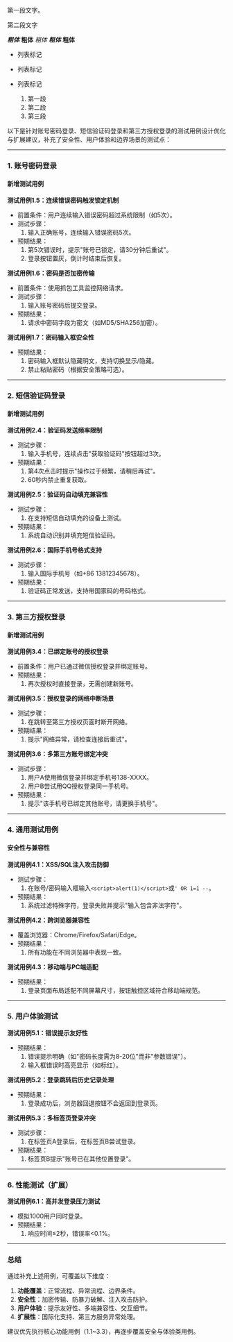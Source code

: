 第一段文字。 

第二段文字

***粗体***
**粗体**
*粗体*
___粗体___
__粗体__

- 列表标记
  
* 列表标记

+ 列表标记

  1. 第一段
  2. 第二段
  3. 第三段







以下是针对账号密码登录、短信验证码登录和第三方授权登录的测试用例设计优化与扩展建议，补充了安全性、用户体验和边界场景的测试点：

---

### **1. 账号密码登录**
#### **新增测试用例**
**测试用例1.5：连续错误密码触发锁定机制**  
- 前置条件：用户连续输入错误密码超过系统限制（如5次）。  
- 测试步骤：  
  1. 输入正确账号，连续输入错误密码5次。  
- 预期结果：  
  1. 第5次错误时，提示"账号已锁定，请30分钟后重试"。  
  2. 登录按钮置灰，倒计时结束后恢复。  

**测试用例1.6：密码是否加密传输**  
- 前置条件：使用抓包工具监控网络请求。  
- 测试步骤：  
  1. 输入账号密码后提交登录。  
- 预期结果：  
  1. 请求中密码字段为密文（如MD5/SHA256加密）。  

**测试用例1.7：密码输入框安全性**  
- 预期结果：  
  1. 密码输入框默认隐藏明文，支持切换显示/隐藏。  
  2. 禁止粘贴密码（根据安全策略可选）。  

---

### **2. 短信验证码登录**
#### **新增测试用例**
**测试用例2.4：验证码发送频率限制**  
- 测试步骤：  
  1. 输入手机号，连续点击"获取验证码"按钮超过3次。  
- 预期结果：  
  1. 第4次点击时提示"操作过于频繁，请稍后再试"。  
  2. 60秒内禁止重复获取。  

**测试用例2.5：验证码自动填充兼容性**  
- 测试步骤：  
  1. 在支持短信自动填充的设备上测试。  
- 预期结果：  
  1. 系统自动识别并填充短信验证码。  

**测试用例2.6：国际手机号格式支持**  
- 测试步骤：  
  1. 输入国际手机号（如+86 13812345678）。  
- 预期结果：  
  1. 验证码正常发送，支持带国家码的号码格式。  

---

### **3. 第三方授权登录**
#### **新增测试用例**
**测试用例3.4：已绑定账号的授权登录**  
- 前置条件：用户已通过微信授权登录并绑定账号。  
- 预期结果：  
  1. 再次授权时直接登录，无需创建新账号。  

**测试用例3.5：授权登录的网络中断场景**  
- 测试步骤：  
  1. 在跳转至第三方授权页面时断开网络。  
- 预期结果：  
  1. 提示"网络异常，请检查连接后重试"。  

**测试用例3.6：多第三方账号绑定冲突**  
- 测试步骤：  
  1. 用户A使用微信登录并绑定手机号138-XXXX。  
  2. 用户B尝试用QQ授权登录同一手机号。  
- 预期结果：  
  1. 提示"该手机号已绑定其他账号，请更换手机号"。  

---
### **4. 通用测试用例**
#### **安全性与兼容性**
**测试用例4.1：XSS/SQL注入攻击防御**  
- 测试步骤：  
  1. 在账号/密码输入框输入`<script>alert(1)</script>`或`' OR 1=1 --`。  
- 预期结果：  
  1. 系统过滤特殊字符，登录失败并提示"输入包含非法字符"。  

**测试用例4.2：跨浏览器兼容性**  
- 覆盖浏览器：Chrome/Firefox/Safari/Edge。  
- 预期结果：  
  1. 所有功能在不同浏览器中表现一致。  

**测试用例4.3：移动端与PC端适配**  
- 预期结果：  
  1. 登录页面布局适配不同屏幕尺寸，按钮触控区域符合移动端规范。  

---

### **5. 用户体验测试**
**测试用例5.1：错误提示友好性**  
- 预期结果：  
  1. 错误提示明确（如"密码长度需为8-20位"而非"参数错误"）。  
  2. 输入框错误时高亮显示（如标红）。  

**测试用例5.2：登录跳转后历史记录处理**  
- 预期结果：  
  1. 登录成功后，浏览器回退按钮不会返回到登录页。  

**测试用例5.3：多标签页登录冲突**  
- 测试步骤：  
  1. 在标签页A登录后，在标签页B尝试登录。  
- 预期结果：  
  1. 标签页B提示"账号已在其他位置登录"。  

---

### **6. 性能测试（扩展）**
**测试用例6.1：高并发登录压力测试**  
- 模拟1000用户同时登录。  
- 预期结果：  
  1. 响应时间≤2秒，错误率<0.1%。  

---

### **总结**
通过补充上述用例，可覆盖以下维度：  
1. **功能覆盖**：正常流程、异常流程、边界条件。  
2. **安全性**：加密传输、防暴力破解、注入攻击防护。  
3. **用户体验**：提示友好性、多端兼容性、交互细节。  
4. **扩展性**：国际化支持、第三方服务异常处理。  

建议优先执行核心功能用例（1.1~3.3），再逐步覆盖安全与体验类用例。